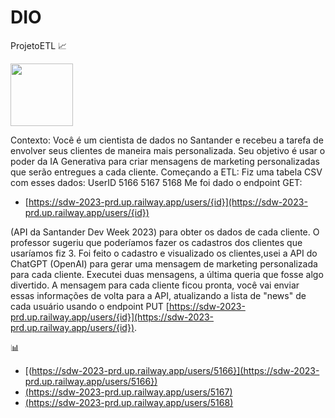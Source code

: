 # DIO
ProjetoETL 📈



[<img src="https://media.licdn.com/dms/image/C4D12AQEAbubuyDdt4A/article-cover_image-shrink_600_2000/0/1594949995585?e=2147483647&v=beta&t=C3wqaJJ-KB-BdYeRoSVW-WwSEjefcS7fP2GdAnINv7A" width="100">](URL_DO_SEU_NOTEBOOK_NO_COLAB)

Contexto: Você é um cientista de dados no Santander e recebeu a tarefa de envolver seus clientes de maneira mais personalizada. Seu objetivo é usar o poder da IA Generativa para criar mensagens de marketing personalizadas que serão entregues a cada cliente.
Começando a ETL:
Fiz uma tabela CSV com esses dados: 
UserID
5166
5167
5168
Me foi dado o endpoint GET:
- [https://sdw-2023-prd.up.railway.app/users/{id}](https://sdw-2023-prd.up.railway.app/users/{id})

    
(API da Santander Dev Week 2023) para obter os dados de cada cliente. O professor sugeriu que poderíamos fazer os cadastros dos clientes que usaríamos fiz 3. 
Foi feito o cadastro e visualizado os clientes,usei a API do ChatGPT (OpenAI) para gerar uma mensagem de marketing personalizada para cada cliente. Executei duas mensagens, a última queria que fosse algo divertido.
     A mensagem para cada cliente ficou pronta, você vai enviar essas informações de volta para a API, atualizando a lista de "news" de cada usuário usando o endpoint PUT 
[https://sdw-2023-prd.up.railway.app/users/{id}](https://sdw-2023-prd.up.railway.app/users/{id}).

📊
- [(https://sdw-2023-prd.up.railway.app/users/5166}](https://sdw-2023-prd.up.railway.app/users/5166})
- [(https://sdw-2023-prd.up.railway.app/users/5167)](https://sdw-2023-prd.up.railway.app/users/5167)
- [(https://sdw-2023-prd.up.railway.app/users/5168)](https://sdw-2023-prd.up.railway.app/users/5168)


